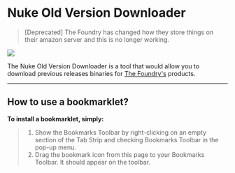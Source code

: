 Nuke Old Version Downloader
===================
>[Deprecated] 
>The Foundry has changed how they store things on their amazon server and this is no longer working.

[![](http://i.imgur.com/h6cuq4H.png)](http://ahuge.github.io/Bookmarklets/)

The Nuke Old Version Downloader is a tool that would allow you to download previous releases binaries for [The Foundry's](https://www.thefoundry.co.uk/) products.




----------


How to use a bookmarklet?
-------------

**To install a bookmarklet, simply:**
> 1. Show the Bookmarks Toolbar by right-clicking on an empty section of the Tab Strip and checking Bookmarks Toolbar in the pop-up menu.
&nbsp;
> 2. Drag the bookmark icon from this page to your Bookmarks Toolbar. It should appear on the toolbar.    